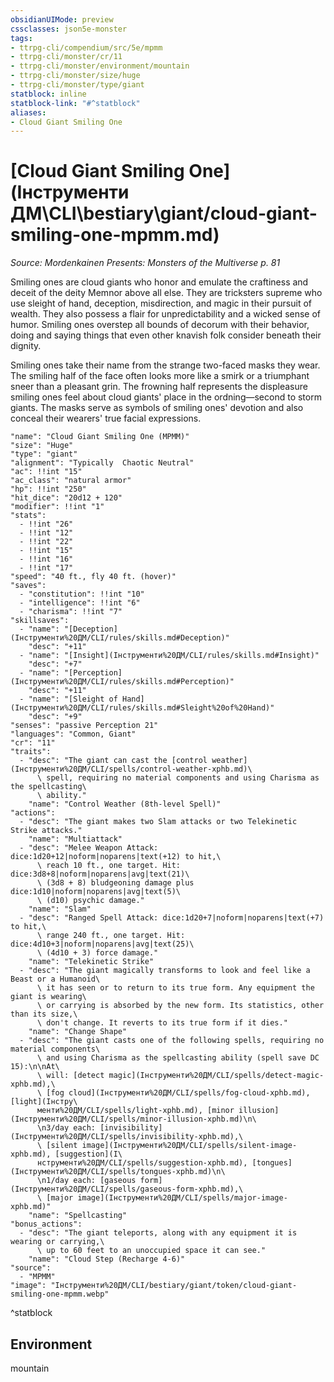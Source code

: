```yaml
---
obsidianUIMode: preview
cssclasses: json5e-monster
tags:
- ttrpg-cli/compendium/src/5e/mpmm
- ttrpg-cli/monster/cr/11
- ttrpg-cli/monster/environment/mountain
- ttrpg-cli/monster/size/huge
- ttrpg-cli/monster/type/giant
statblock: inline
statblock-link: "#^statblock"
aliases:
- Cloud Giant Smiling One
---
```

# [Cloud Giant Smiling One](Інструменти ДМ\CLI\bestiary\giant/cloud-giant-smiling-one-mpmm.md)
*Source: Mordenkainen Presents: Monsters of the Multiverse p. 81*  

Smiling ones are cloud giants who honor and emulate the craftiness and deceit of the deity Memnor above all else. They are tricksters supreme who use sleight of hand, deception, misdirection, and magic in their pursuit of wealth. They also possess a flair for unpredictability and a wicked sense of humor. Smiling ones overstep all bounds of decorum with their behavior, doing and saying things that even other knavish folk consider beneath their dignity.

Smiling ones take their name from the strange two-faced masks they wear. The smiling half of the face often looks more like a smirk or a triumphant sneer than a pleasant grin. The frowning half represents the displeasure smiling ones feel about cloud giants' place in the ordning—second to storm giants. The masks serve as symbols of smiling ones' devotion and also conceal their wearers' true facial expressions.

```statblock
"name": "Cloud Giant Smiling One (MPMM)"
"size": "Huge"
"type": "giant"
"alignment": "Typically  Chaotic Neutral"
"ac": !!int "15"
"ac_class": "natural armor"
"hp": !!int "250"
"hit_dice": "20d12 + 120"
"modifier": !!int "1"
"stats":
  - !!int "26"
  - !!int "12"
  - !!int "22"
  - !!int "15"
  - !!int "16"
  - !!int "17"
"speed": "40 ft., fly 40 ft. (hover)"
"saves":
  - "constitution": !!int "10"
  - "intelligence": !!int "6"
  - "charisma": !!int "7"
"skillsaves":
  - "name": "[Deception](Інструменти%20ДМ/CLI/rules/skills.md#Deception)"
    "desc": "+11"
  - "name": "[Insight](Інструменти%20ДМ/CLI/rules/skills.md#Insight)"
    "desc": "+7"
  - "name": "[Perception](Інструменти%20ДМ/CLI/rules/skills.md#Perception)"
    "desc": "+11"
  - "name": "[Sleight of Hand](Інструменти%20ДМ/CLI/rules/skills.md#Sleight%20of%20Hand)"
    "desc": "+9"
"senses": "passive Perception 21"
"languages": "Common, Giant"
"cr": "11"
"traits":
  - "desc": "The giant can cast the [control weather](Інструменти%20ДМ/CLI/spells/control-weather-xphb.md)\
      \ spell, requiring no material components and using Charisma as the spellcasting\
      \ ability."
    "name": "Control Weather (8th-level Spell)"
"actions":
  - "desc": "The giant makes two Slam attacks or two Telekinetic Strike attacks."
    "name": "Multiattack"
  - "desc": "Melee Weapon Attack: dice:1d20+12|noform|noparens|text(+12) to hit,\
      \ reach 10 ft., one target. Hit: dice:3d8+8|noform|noparens|avg|text(21)\
      \ (3d8 + 8) bludgeoning damage plus dice:1d10|noform|noparens|avg|text(5)\
      \ (d10) psychic damage."
    "name": "Slam"
  - "desc": "Ranged Spell Attack: dice:1d20+7|noform|noparens|text(+7) to hit,\
      \ range 240 ft., one target. Hit: dice:4d10+3|noform|noparens|avg|text(25)\
      \ (4d10 + 3) force damage."
    "name": "Telekinetic Strike"
  - "desc": "The giant magically transforms to look and feel like a Beast or a Humanoid\
      \ it has seen or to return to its true form. Any equipment the giant is wearing\
      \ or carrying is absorbed by the new form. Its statistics, other than its size,\
      \ don't change. It reverts to its true form if it dies."
    "name": "Change Shape"
  - "desc": "The giant casts one of the following spells, requiring no material components\
      \ and using Charisma as the spellcasting ability (spell save DC 15):\n\nAt\
      \ will: [detect magic](Інструменти%20ДМ/CLI/spells/detect-magic-xphb.md),\
      \ [fog cloud](Інструменти%20ДМ/CLI/spells/fog-cloud-xphb.md), [light](Інстру\
      менти%20ДМ/CLI/spells/light-xphb.md), [minor illusion](Інструменти%20ДМ/CLI/spells/minor-illusion-xphb.md)\n\
      \n3/day each: [invisibility](Інструменти%20ДМ/CLI/spells/invisibility-xphb.md),\
      \ [silent image](Інструменти%20ДМ/CLI/spells/silent-image-xphb.md), [suggestion](І\
      нструменти%20ДМ/CLI/spells/suggestion-xphb.md), [tongues](Інструменти%20ДМ/CLI/spells/tongues-xphb.md)\n\
      \n1/day each: [gaseous form](Інструменти%20ДМ/CLI/spells/gaseous-form-xphb.md),\
      \ [major image](Інструменти%20ДМ/CLI/spells/major-image-xphb.md)"
    "name": "Spellcasting"
"bonus_actions":
  - "desc": "The giant teleports, along with any equipment it is wearing or carrying,\
      \ up to 60 feet to an unoccupied space it can see."
    "name": "Cloud Step (Recharge 4-6)"
"source":
  - "MPMM"
"image": "Інструменти%20ДМ/CLI/bestiary/giant/token/cloud-giant-smiling-one-mpmm.webp"
```
^statblock

## Environment

mountain